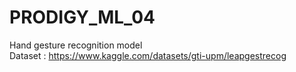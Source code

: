 # PRODIGY_ML_04
Hand gesture recognition model</br>
Dataset : <https://www.kaggle.com/datasets/gti-upm/leapgestrecog>
